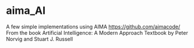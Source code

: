 # aima_AI
A few simple implementations using AIMA
https://github.com/aimacode/
From the book Artificial Intelligence: A Modern Approach Textbook by Peter Norvig and Stuart J. Russell
